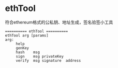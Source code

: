 # ethTool
符合ethereum格式的公私钥、地址生成，签名验签小工具

```
========== ethTool ==========
ethTool arg [params]
arg:
	 help
	 genKey
	 hash	 msg
	 sign	 msg privateKey
	 verify	 msg signature  address
```
